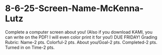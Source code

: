 # 8-6-25-Screen-Name-McKenna-Lutz
Complete a computer screen about you!  (Also if you download KAMI, you can write on the PDF! I will even color print it for you!) DUE FRIDAY! Grading Rubric: Name-2 pts. Colorful-2 pts. About you/Goal-2 pts. Completed-2 pts. Turned in on Time-2 pts.
